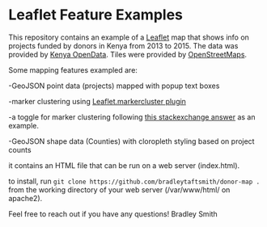 # Leaflet Feature Examples

This repository contains an example of a [Leaflet](leafletjs.com) map that shows info on projects funded by donors in Kenya from 2013 to 2015. The data was provided by [Kenya OpenData](http://www.opendata.go.ke/datasets/distribution-of-donor-and-gok-funded-projects-2013-to-2015/data). Tiles were provided by [OpenStreetMaps](http://www.openstreetmap.org/).


Some mapping features exampled are:

-GeoJSON point data (projects) mapped with popup text boxes


-marker clustering using [Leaflet.markercluster plugin](https://github.com/Leaflet/Leaflet.markercluster)


-a toggle for marker clustering following [this stackexchange answer](https://gis.stackexchange.com/questions/152128/leaflet-markercluster-cluster-uncluster-toggle) as an example.


-GeoJSON shape data (Counties) with cloropleth styling based on project counts


it contains an HTML file that can be run on a web server (index.html).


to install, run `git clone https://github.com/bradleytaftsmith/donor-map .` from the working directory of your web server (/var/www/html/ on apache2).


Feel free to reach out if you have any questions!
Bradley Smith

